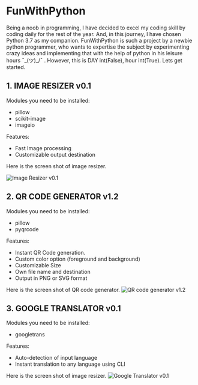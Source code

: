 # FunWithPython
Being a noob in programming, I have decided to excel my coding skill by coding daily for the rest of the year. And, in this journey, I have chosen Python 3.7 as my companion. FunWithPython is such a project by a newbie python programmer, who wants to expertise the subject by experimenting crazy ideas and implementing that with the help of python in his leisure hours ¯\_(ツ)_/¯ . However, this is DAY int(False), hour int(True). Lets get started.

## 1. IMAGE RESIZER v0.1 

Modules you need to be installed:
- pillow
- scikit-image
- imageio

Features:
  - Fast Image processing
  - Customizable output destination
  
 Here is the screen shot of image resizer.
  
![Image Resizer v0.1](https://theamlan.files.wordpress.com/2019/06/image-resizer.png)

## 2. QR CODE GENERATOR v1.2

Modules you need to be installed:
- pillow
- pyqrcode

Features:
 - Instant QR Code generation.
  - Custom color option (foreground and background)
  - Customizable Size
  - Own file name and destination
  - Output in PNG or SVG format

Here is the screen shot of QR code generator.
![QR code generator v1.2](https://theamlan.files.wordpress.com/2019/06/qr-code.png)

## 3. GOOGLE TRANSLATOR v0.1 

Modules you need to be installed:
- googletrans

Features:
  - Auto-detection of input language
  - Instant translation to any language using CLI
  
 Here is the screen shot of image resizer.
![Google Translator v0.1](https://theamlan.files.wordpress.com/2019/06/google-translator.png)
